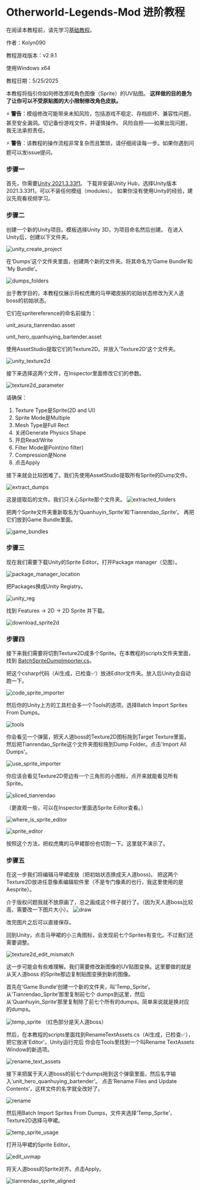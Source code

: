 # Otherworld-Legends-Mod 进阶教程
在阅读本教程前，请先学习[基础教程](README_中文.md)。

作者：Kolyn090

教程游戏版本：v2.9.1

使用Windows x64

教程日期：5/25/2025

本教程将指引你如何修改游戏角色图像（Sprite）的UV贴图。
**这样做的目的是为了让你可以不受原贴图的大小限制修改角色皮肤。**

⚡ **警告**：模组修改可能带来未知风险，包括游戏不稳定、存档损坏、兼容性问题，甚至安全漏洞。切记备份游戏文件，并谨慎操作。
风险自担——如果出现问题，我无法承担责任。

⚡ **警告**：该教程的操作流程非常复杂而且繁琐，请仔细阅读每一步。如果你遇到问题可以发issue提问。

### 步骤一
首先，你需要[Unity 2021.3.33f1](https://unity.com/releases/editor/whats-new/2021.3.33)。
下载并安装Unity Hub，选择Unity版本2021.3.33f1。可以不装任何模组（modules）。
如果你没有使用Unity的经验，建议先观看视频学习。

### 步骤二
创建一个新的Unity项目。模板选择Unity 3D，为项目命名然后创建。
在进入Unity后，创建以下文件夹。

![unity_create_project](/images/unity_create_project.png)


在‘Dumps’这个文件夹里面，创建两个新的文件夹。将其命名为‘Game Bundle’和
‘My Bundle’。

![dumps_folders](/images/dumps_folders.png)

出于教学目的，本教程仅展示将权虎鹰的马甲裙皮肤的初始状态修改为天人道boss的初始状态。

它们在spritereference的命名前缀为：

unit_asura_tianrendao.asset

unit_hero_quanhuying_bartender.asset

使用AssetStudio提取它们的Texture2D。并放入‘Texture2D’这个文件夹。

![unity_texture2d](/images/unity_texture2d.png)

接下来选择这两个文件，在Inspector里面修改它们的参数。

![texture2d_parameter](/images/texture2d_parameter.png)

请确保：
1. Texture Type是Sprite(2D and UI)
2. Sprite Mode是Multiple
3. Mesh Type是Full Rect
4. 关闭Generate Physics Shape
5. 开启Read/Write
6. Filter Mode是Point(no filter)
7. Compression是None
8. 点击Apply

接下来就会比较困难了。我们先使用AssetStudio提取所有Sprite的Dump文件。

![extract_dumps](/images/extract_dumps.png)

这是提取后的文件。我们只关心Sprite那个文件夹。
![extracted_folders](/images/extracted_folders.png)

把两个Sprite文件夹重新取名为‘Quanhuyin_Sprite’和‘Tianrendao_Sprite’。
再把它们放到Game Bundle里面。

![game_bundles](/images/game_bundles.png)

### 步骤三
现在我们需要下载Unity的Sprite Editor。打开Package manager（见图）。

![package_manager_location](/images/package_manager_location.png)

把Packages换成Unity Registry。

![unity_reg](/images/unity_reg.png)

找到 Features -> 2D -> 2D Sprite 并下载。

![download_sprite2d](/images/download_sprite2d.png)

### 步骤四

接下来我们需要将切割Texture2D成多个Sprite。在本教程的scripts文件夹里面，找到
[BatchSpriteDumpImporter.cs](/scripts/BatchSpriteDumpImporter.cs)。

把这个csharp代码（AI生成，已检查✅）放进Editor文件夹。放入后Unity会自动跑一下。

![code_sprite_importer](/images/code_sprite_importer.png)

然后你的Unity上方的工具栏会多一个Tools的选项。选择Batch Import Sprites From Dumps。

![tools](/images/tools.png)

你会看见一个弹窗，把天人道boss的Texture2D图标拖到Target Texture里面，
然后把Tianrendao_Sprite这个文件夹图标拖到Dump Folder。点击'Import All Dumps'。

![use_sprite_importer](/images/use_sprite_importer.png)

你应该会看见Texture2D旁边有一个三角形的小图标，点开来就能看见所有Sprite。

![sliced_tianrendao](/images/sliced_tianrendao.png)

（更直观一些，可以在Inspector里面选Sprite Editor查看。）

![where_is_sprite_editor](/images/where_is_sprite_editor.png)

![sprite_editor](/images/sprite_editor.png)

按照这个方法，把权虎鹰的马甲裙那份也切割一下。这里就不演示了。

### 步骤五
在这一步我们将编辑马甲裙皮肤（把初始状态换成天人道boss)。
把这两个Texture2D放进任意像素编辑软件里（不是专门像素的也行，我这里使用的是Aesprite）。

介于版权问题我就不放原画了，总之画成这个样子就行了。（因为天人道boss比较高，需要改一下图片大小）。
![draw](/images/draw.png)

改完图片之后可以直接保存。

回到Unity，点击马甲裙的小三角图标，会发现前七个Sprites有变化。不过我们还需要调整。

![texture2d_edit_mismatch](/images/texture2d_edit_mismatch.png)


这一步可能会有些难理解。我们需要修改新图像的UV贴图变换。这里要做的就是从天人道boss
的Sprite那边复制贴图变换到新的图像。

首先在‘Game Bundle’创建一个新的文件夹，叫’Temp_Sprite‘。从’Tianrendao_Sprite‘那里复制前七个
dumps到这里，然后从’Quanhuyin_Sprite‘那里复制除了前七个所有的dumps。简单来说就是换对应的dumps。

![temp_sprite](/images/temp_sprite.png)
（红色部分是天人道boss）


然后，在本教程的scripts里面找到RenameTextAssets.cs（AI生成，已检查✅），把它放进'Editor'。Unity运行完后
你会在Tools里找到一个叫Rename TextAssets Window的新选项。

![rename_text_assets](/images/rename_text_assets.png)

接下来把属于天人道boss的前七个dumps拖到这个弹窗里面，然后名字输入‘unit_hero_quanhuying_bartender’。
点击‘Rename Files and Update Contents’，这样文件的名字就全改好了。

![rename](/images/rename.png)

然后用Batch Import Sprites From Dumps，文件夹选择‘Temp_Sprite’，
Texture2D选择马甲裙。

![temp_sprite_usage](/images/temp_sprite_usage.png)

打开马甲裙的Sprite Editor。

![edit_uvmap](/images/edit_uvmap.png)

将天人道boss的Sprite对齐。点击Apply。

![tianrendao_sprite_aligned](/images/tianrendao_sprite_aligned.png)

